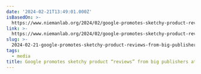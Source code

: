 ```yaml
---
date: '2024-02-21T13:49:01.000Z'
isBasedOn: >-
  https://www.niemanlab.org/2024/02/google-promotes-sketchy-product-reviews-from-big-publishers-at-the-expense-of-small-indie-sites-a-small-indie-site-argues/
link: >-
  https://www.niemanlab.org/2024/02/google-promotes-sketchy-product-reviews-from-big-publishers-at-the-expense-of-small-indie-sites-a-small-indie-site-argues/
slug: >-
  2024-02-21-google-promotes-sketchy-product-reviews-from-big-publishers-at-the-expens
tags:
  - media
title: Google promotes sketchy product “reviews” from big publishers at the expens
---
```


